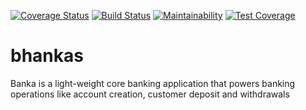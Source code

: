 [![Coverage Status](https://coveralls.io/repos/github/danndav/bhankas/badge.svg?branch=ch-165331606-integrate-travis-ci-coveralls)](https://coveralls.io/github/danndav/bhankas?branch=ch-165331606-integrate-travis-ci-coveralls) [![Build Status](https://travis-ci.org/danndav/bhankas.svg?branch=develop)](https://travis-ci.org/danndav/bhankas) [![Maintainability](https://api.codeclimate.com/v1/badges/94e81f1ec3fcb4311f32/maintainability)](https://codeclimate.com/github/danndav/bhankas/maintainability)  [![Test Coverage](https://api.codeclimate.com/v1/badges/94e81f1ec3fcb4311f32/test_coverage)](https://codeclimate.com/github/danndav/bhankas/test_coverage)
# bhankas
Banka is a light-weight core banking application that powers banking operations like account creation, customer deposit and withdrawals

